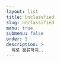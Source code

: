 ```yaml
---
layout: list
title: Unclassfied
slug: unclassified
menu: true
submenu: false
order: 5
description: >
  뭐로 분류하지..
---
```

